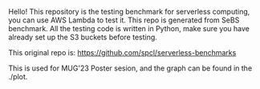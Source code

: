 Hello! This repository is the testing benchmark for serverless computing, you can use AWS Lambda to test it. This repo is generated from 
SeBS benchmark. All the testing code is written in Python, make sure you have already set up the S3 buckets before testing.

This original repo is: https://github.com/spcl/serverless-benchmarks

This is used for MUG'23 Poster sesion, and the graph can be found in the ./plot.

